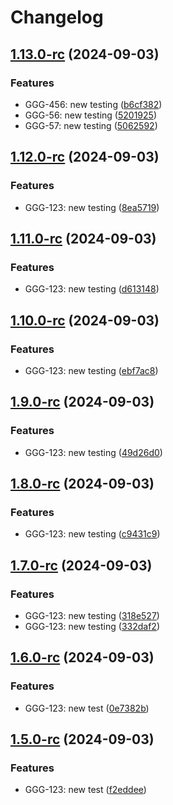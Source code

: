 # Changelog

## [1.13.0-rc](https://github.com/kenrickles/test-release-please/compare/test-nest-js-app-1.12.0-rc...test-nest-js-app-1.13.0-rc) (2024-09-03)


### Features

* GGG-456: new testing ([b6cf382](https://github.com/kenrickles/test-release-please/commit/b6cf38287fdee85af61c5c67cd1ba560fd29276c))
* GGG-56: new testing ([5201925](https://github.com/kenrickles/test-release-please/commit/520192528d55757bcfff912c94c219b72411d2bb))
* GGG-57: new testing ([5062592](https://github.com/kenrickles/test-release-please/commit/5062592c7469257e1b9923e88031478dfea8ae0e))

## [1.12.0-rc](https://github.com/kenrickles/test-release-please/compare/test-nest-js-app-1.11.0-rc...test-nest-js-app-1.12.0-rc) (2024-09-03)


### Features

* GGG-123: new testing ([8ea5719](https://github.com/kenrickles/test-release-please/commit/8ea5719d421aebec7a3a109d291680abc36f1afb))

## [1.11.0-rc](https://github.com/kenrickles/test-release-please/compare/test-nest-js-app-1.10.0-rc...test-nest-js-app-1.11.0-rc) (2024-09-03)


### Features

* GGG-123: new testing ([d613148](https://github.com/kenrickles/test-release-please/commit/d613148e997bf6c90600cbcaab299907142121b2))

## [1.10.0-rc](https://github.com/kenrickles/test-release-please/compare/test-nest-js-app-1.9.0-rc...test-nest-js-app-1.10.0-rc) (2024-09-03)


### Features

* GGG-123: new testing ([ebf7ac8](https://github.com/kenrickles/test-release-please/commit/ebf7ac82f155a96062a1a160b0eb23047912f6c3))

## [1.9.0-rc](https://github.com/kenrickles/test-release-please/compare/test-nest-js-app-1.8.0-rc...test-nest-js-app-1.9.0-rc) (2024-09-03)


### Features

* GGG-123: new testing ([49d26d0](https://github.com/kenrickles/test-release-please/commit/49d26d0cac7369573f4bfbbc917970c711dc720d))

## [1.8.0-rc](https://github.com/kenrickles/test-release-please/compare/test-nest-js-app-1.7.0-rc...test-nest-js-app-1.8.0-rc) (2024-09-03)


### Features

* GGG-123: new testing ([c9431c9](https://github.com/kenrickles/test-release-please/commit/c9431c94ac9d7a20f20b38692402c3496fe24ce6))

## [1.7.0-rc](https://github.com/kenrickles/test-release-please/compare/test-nest-js-app-1.6.0-rc...test-nest-js-app-1.7.0-rc) (2024-09-03)


### Features

* GGG-123: new testing ([318e527](https://github.com/kenrickles/test-release-please/commit/318e5277b3c0a7a48b771d892a5bac6782da5ae0))
* GGG-123: new testing ([332daf2](https://github.com/kenrickles/test-release-please/commit/332daf23001621583379bff11bcb9a014a286cae))

## [1.6.0-rc](https://github.com/kenrickles/test-release-please/compare/test-nest-js-app-1.5.0-rc...test-nest-js-app-1.6.0-rc) (2024-09-03)


### Features

* GGG-123: new test ([0e7382b](https://github.com/kenrickles/test-release-please/commit/0e7382bc94e125c2b37f95a0c4e01597a63a79f4))

## [1.5.0-rc](https://github.com/kenrickles/test-release-please/compare/test-nest-js-app-1.4.0-rc...test-nest-js-app-1.5.0-rc) (2024-09-03)


### Features

* GGG-123: new test ([f2eddee](https://github.com/kenrickles/test-release-please/commit/f2eddee6fba9b56e58eb8748893956598d9f7f4b))
